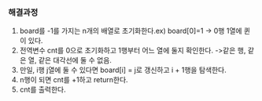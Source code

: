 ### 해결과정
1. board를 -1를 가지는 n개의 배열로 초기화한다.ex) board[0]=1 -> 0행 1열에 퀸이 있다. 
2. 전역변수 cnt를 0으로 초기화하고 1행부터 어느 열에 둘지 확인한다. ->같은 행, 같은 열, 같은 대각선에 둘 수 없음.
3. 만일, i행 j열에 둘 수 있다면 board[i] = j로 갱신하고 i + 1행을 탐색한다.
4. n행이 되면 cnt를 +1하고 return한다.
5. cnt를 출력한다.